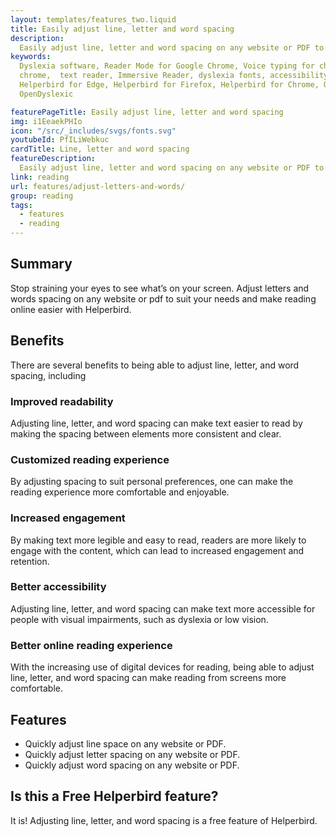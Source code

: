 ```yaml
---
layout: templates/features_two.liquid
title: Easily adjust line, letter and word spacing
description:
  Easily adjust line, letter and word spacing on any website or PDF to improve readability and customize your online reading experience. Available on Chrome, Edge, Firefox, iPad, and iPhone as an extension.
keywords:
  Dyslexia software, Reader Mode for Google Chrome, Voice typing for chrome, Text to speech for
  chrome,  text reader, Immersive Reader, dyslexia fonts, accessibility software, dyslexia software,
  Helperbird for Edge, Helperbird for Firefox, Helperbird for Chrome, Opendyslexic for Chrome,
  OpenDyslexic

featurePageTitle: Easily adjust line, letter and word spacing
img: i1EeaekPHIo
icon: "/src/_includes/svgs/fonts.svg"
youtubeId: PfILiWebkuc
cardTitle: Line, letter and word spacing
featureDescription:
  Easily adjust line, letter and word spacing on any website or PDF to improve readability and customize your online reading experience. 
link: reading
url: features/adjust-letters-and-words/
group: reading
tags: 
  - features
  - reading
---
```



## Summary

Stop straining your eyes to see what’s on your screen. Adjust letters and words spacing on any website or pdf to suit your needs and make reading online easier with Helperbird.


## Benefits

There are several benefits to being able to adjust line, letter, and word spacing, including

### Improved readability
Adjusting line, letter, and word spacing can make text easier to read by making the spacing between elements more consistent and clear.

### Customized reading experience
By adjusting spacing to suit personal preferences, one can make the reading experience more comfortable and enjoyable.

### Increased engagement
By making text more legible and easy to read, readers are more likely to engage with the content, which can lead to increased engagement and retention.

### Better accessibility
Adjusting line, letter, and word spacing can make text more accessible for people with visual impairments, such as dyslexia or low vision.

### Better online reading experience 
With the increasing use of digital devices for reading, being able to adjust line, letter, and word spacing can make reading from screens more comfortable.


## Features

- Quickly adjust line space on any website or PDF.
- Quickly adjust letter spacing on any website or PDF.
- Quickly adjust word spacing on any website or PDF.


## Is this a Free Helperbird feature?
It is! Adjusting line, letter, and word spacing is a free feature of Helperbird.




